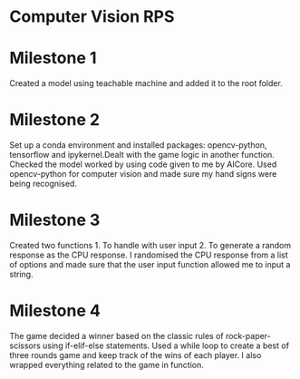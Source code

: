 # Computer Vision RPS

# Milestone 1
Created a model using teachable machine and added it to the root folder.

# Milestone 2
Set up a conda environment and installed packages: opencv-python, tensorflow and ipykernel.Dealt with the game logic in another function. Checked the model worked by using code given to me by AICore. Used opencv-python for computer vision and made sure my hand signs were being recognised. 

# Milestone 3
Created two functions 1. To handle with user input 2. To generate a random response as the CPU response. I randomised the CPU response from a list of options and made sure that the user input function allowed me to input a string. 

# Milestone 4
The game decided a winner based on the classic rules of rock-paper-scissors using if-elif-else statements. Used a while loop to create a best of three rounds game and keep track of the wins of each player. I also wrapped everything related to the game in function. 